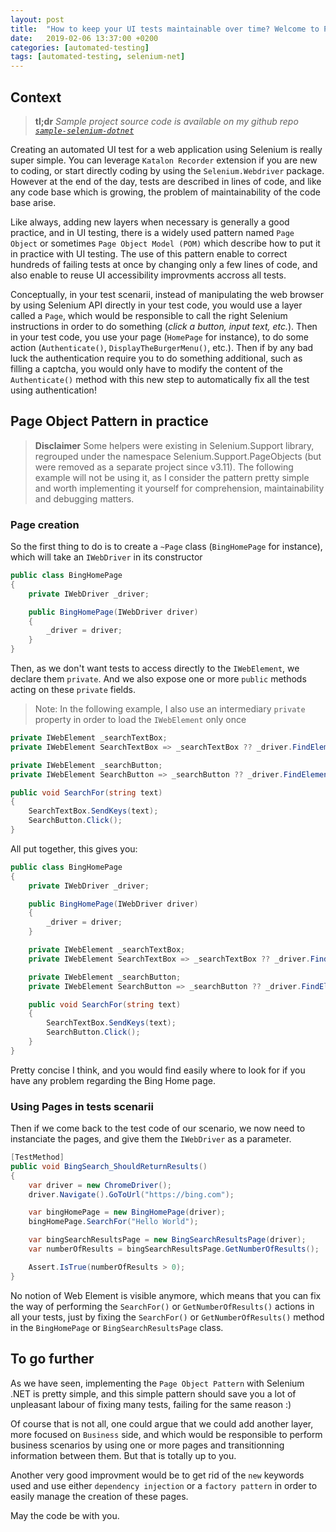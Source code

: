 ```yaml
---
layout: post
title:  "How to keep your UI tests maintainable over time? Welcome to Page Object Pattern"
date:   2019-02-06 13:37:00 +0200
categories: [automated-testing]
tags: [automated-testing, selenium-net]
---
```

## Context
> **tl;dr** *Sample project source code is available on my github repo [`sample-selenium-dotnet`](https://github.com/vfabing/sample-selenium-dotnet)*

Creating an automated UI test for a web application using Selenium is really super simple. You can leverage `Katalon Recorder` extension if you are new to coding, or start directly coding by using the `Selenium.Webdriver` package. However at the end of the day, tests are described in lines of code, and like any code base which is growing, the problem of maintainability of the code base arise.

Like always, adding new layers when necessary is generally a good practice, and in UI testing, there is a widely used pattern named `Page Object` or sometimes `Page Object Model (POM)` which describe how to put it in practice with UI testing.
The use of this pattern enable to correct hundreds of failing tests at once by changing only a few lines of code, and also enable to reuse UI accessibility improvments accross all tests.

Conceptually, in your test scenarii, instead of manipulating the web browser by using Selenium API directly in your test code, you would use a layer called a `Page`, which would be responsible to call the right Selenium instructions in order to do something (*click a button, input text, etc.*). Then in your test code, you use your page (`HomePage` for instance), to do some action (`Authenticate()`, `DisplayTheBurgerMenu()`, etc.). Then if by any bad luck the authentication require you to do something additional, such as filling a captcha, you would only have to modify the content of the `Authenticate()` method with this new step to automatically fix all the test using authentication!

## Page Object Pattern in practice
> **Disclaimer** Some helpers were existing in Selenium.Support library, regrouped under the namespace Selenium.Support.PageObjects (but were removed as a separate project since v3.11). The following example will not be using it, as I consider the pattern pretty simple and worth implementing it yourself for comprehension, maintainability and debugging matters.

### Page creation
So the first thing to do is to create a `~Page` class (`BingHomePage` for instance), which will take an `IWebDriver` in its constructor
```csharp
public class BingHomePage
{
    private IWebDriver _driver;

    public BingHomePage(IWebDriver driver)
    {
        _driver = driver;
    }
}
```
Then, as we don't want tests to access directly to the `IWebElement`, we declare them `private`. And we also expose one or more `public` methods acting on these `private` fields.
> Note: In the following example, I also use an intermediary `private` property in order to load the `IWebElement` only once
```csharp
private IWebElement _searchTextBox;
private IWebElement SearchTextBox => _searchTextBox ?? _driver.FindElement(By.Id("sb_form_q"));

private IWebElement _searchButton;
private IWebElement SearchButton => _searchButton ?? _driver.FindElement(By.Id("sb_form_go"));

public void SearchFor(string text)
{
    SearchTextBox.SendKeys(text);
    SearchButton.Click();
}
```
All put together, this gives you:
```csharp
public class BingHomePage
{
    private IWebDriver _driver;

    public BingHomePage(IWebDriver driver)
    {
        _driver = driver;
    }

    private IWebElement _searchTextBox;
    private IWebElement SearchTextBox => _searchTextBox ?? _driver.FindElement(By.Id("sb_form_q"));

    private IWebElement _searchButton;
    private IWebElement SearchButton => _searchButton ?? _driver.FindElement(By.Id("sb_form_go"));

    public void SearchFor(string text)
    {
        SearchTextBox.SendKeys(text);
        SearchButton.Click();
    }
}
```
Pretty concise I think, and you would find easily where to look for if you have any problem regarding the Bing Home page.

### Using Pages in tests scenarii
Then if we come back to the test code of our scenario, we now need to instanciate the pages, and give them the `IWebDriver` as a parameter.

```csharp
[TestMethod]
public void BingSearch_ShouldReturnResults()
{
    var driver = new ChromeDriver();
    driver.Navigate().GoToUrl("https://bing.com");

    var bingHomePage = new BingHomePage(driver);
    bingHomePage.SearchFor("Hello World");

    var bingSearchResultsPage = new BingSearchResultsPage(driver);
    var numberOfResults = bingSearchResultsPage.GetNumberOfResults();

    Assert.IsTrue(numberOfResults > 0);
}
```

No notion of Web Element is visible anymore, which means that you can fix the way of performing the `SearchFor()` or `GetNumberOfResults()` actions in all your tests, just by fixing the `SearchFor()` or `GetNumberOfResults()` method in the `BingHomePage` or `BingSearchResultsPage` class.

## To go further
As we have seen, implementing the `Page Object Pattern` with Selenium .NET is pretty simple, and this simple pattern should save you a lot of unpleasant labour of fixing many tests, failing for the same reason :)

Of course that is not all, one could argue that we could add another layer, more focused on `Business` side, and which would be responsible to perform business scenarios by using one or more pages and transitionning information between them. But that is totally up to you.

Another very good improvment would be to get rid of the `new` keywords used and use either `dependency injection` or a `factory pattern` in order to easily manage the creation of these pages.

May the code be with you.